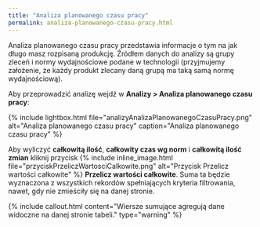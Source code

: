 ```yaml
---
title: "Analiza planowanego czasu pracy"
permalink: analiza-planowanego-czasu-pracy.html
---
```


Analiza planowanego czasu pracy przedstawia informacje o tym na jak długo masz rozpisaną produkcję. Źródłem danych do analizy są grupy zleceń i normy wydajnościowe podane w technologii (przyjmujemy założenie, że każdy produkt zlecany daną grupą ma taką samą normę wydajnościową).

Aby przeprowadzić analizę wejdź w **Analizy > Analiza planowanego czasu pracy**:

{% include lightbox.html file="analizyAnalizaPlanowanegoCzasuPracy.png" alt="Analiza planowanego czasu pracy" caption="Analiza planowanego czasu pracy" %}

Aby wyliczyć **całkowitą ilość**, **całkowity czas wg norm** i **całkowitą ilość zmian** kliknij przycisk {% include inline_image.html file="przyciskPrzeliczWartosciCalkowite.png" alt="Przycisk Przelicz wartości całkowite" %} **Przelicz wartości całkowite**. Suma ta będzie wyznaczona z wszystkich rekordów spełniających kryteria filtrowania, nawet, gdy nie zmieściły się na danej stronie.

{% include callout.html content="Wiersze sumujące agregują dane widoczne na danej stronie tabeli." type="warning" %}